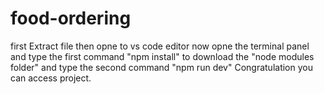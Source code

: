 # food-ordering

first Extract file
then opne to vs code editor 
now opne the terminal panel and type the first command 
"npm install" to download the "node modules folder" and type the 
second command "npm run dev" Congratulation you can access project.

